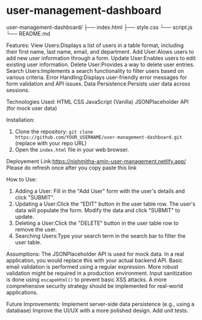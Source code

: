 # user-management-dashboard


user-management-dashboard/
├── index.html
├── style.css
└── script.js
└── README.md  

Features:
View Users:Displays a list of users in a table format, including their first name, last name, email, and department.
Add User:Alows users to add new user information through a form.
Update User:Enables users to edit existing user information.
Delete User:Provides a way to delete user entries.
Search Users:Implements a search functionality to filter users based on various criteria.
Error Handling:Displays user-friendly error messages for form validation and API issues.
Data Persistence:Persists user data across sessions.

Technologies Used:
HTML
CSS
JavaScript (Vanilla)
JSONPlaceholder API (for mock user data)

 
 Installation:
1.  Clone the repository: `git clone https://github.com/YOUR_USERNAME/user-management-dashboard.git` (replace with your repo URL)
2.  Open the `index.html` file in your web browser.

   Deployement Link:https://nishmitha-amin-user-management.netlify.app/
   Please do refresh once after you copy paste this link


How to Use:
1. Adding a User: Fill in the "Add User" form with the user's details and click "SUBMIT".
2. Updating a User:Click the "EDIT" button in the user table row. The user's data will populate the form. Modify the data and click "SUBMIT" to update.
3. Deleting a User:Click the "DELETE" button in the user table row to remove the user.
4. Searching Users:Type your search term in the search bar to filter the user table.


Assumptions:
The JSONPlaceholder API is used for mock data. In a real application, you would replace this with your actual backend API.
Basic email validation is performed using a regular expression.  More robust validation might be required in a production environment. 
Input sanitization is done using `escapeHtml()` to prevent basic XSS attacks.  A more comprehensive security strategy should be implemented for real-world applications.

Future Improvements:
Implement server-side data persistence (e.g., using a database)
Improve the UI/UX with a more polished design.
Add unit tests.

